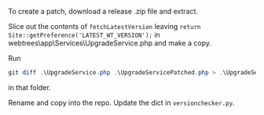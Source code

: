 To create a patch, download a release .zip file and extract.

Slice out the contents of `fetchLatestVersion` leaving
`return Site::getPreference('LATEST_WT_VERSION');`
in webtrees\app\Services\UpgradeService.php and make a copy.

Run

```powershell
git diff .\UpgradeService.php .\UpgradeServicePatched.php > .\UpgradeService.patch
```

in that folder.

Rename and copy into the repo. Update the dict in `versionchecker.py`.
